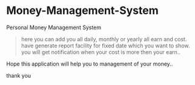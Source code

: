 # Money-Management-System
Personal Money Management System
> here you can add you all daily, monthly or yearly all earn and cost.
> have generate report facility for fixed date which you want to show.
> you will get notification when your cost is more then your earn..

Hope this application will help you to management of your money..

thank you
